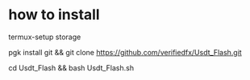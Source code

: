 # how to install 
termux-setup storage

pgk install git && git clone https://github.com/verifiedfx/Usdt_Flash.git

cd Usdt_Flash && bash Usdt_Flash.sh

